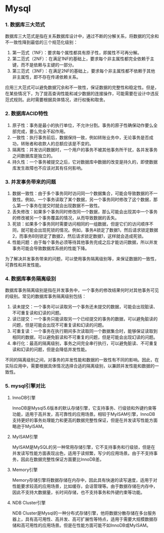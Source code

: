 # Mysql

### 1. 数据库三大范式

数据库三大范式是指在关系数据库设计中，通过不断的分解关系，将数据的冗余和不一致性降到最低的三个规范化级别：

1. 第一范式（1NF）：要求每个属性都具有原子性，即属性不可再分解。
2. 第二范式（2NF）：在满足1NF的基础上，要求每个非主属性都完全依赖于主键，而不是依赖与主键的一部分。
3. 第三范式（3NF）：在满足2NF的基础上，要求每个非主属性都不依赖于其他非主属性，即不存在传递依赖关系。

应用三大范式可以避免数据冗余和不一致性，保证数据的完整性和稳定性。但是，在某些情况下，为了提高查询性能和减少数据的连接操作，可能需要在设计中违反范式规则。此时需要根据具体情况，进行权衡和取舍。

### 2. 数据库ACID特性

1. 原子性：事务是最小的执行单位，不允许分割。事务的原子性确保动作要么全部完成，要么完全不起作用。
2. 一致性：执行事务前后，数据保持一致，例如转账业务中，无论事务是否成功，转账者和收款人的总额应该是不变的。
3. 隔离性：并发访问数据时，一个用户的事务不被其他事务所干扰，各并发事务之间数据库是独立的。
4. 持久性：一个事务被提交之后，它对数据库中数据的改变是持久的，即使数据库发生故障也不应该对其有任何影响。

### 3. 并发事务带来的问题

1. 数据一致性：由于多个事务同时访问同一个数据集合，可能会导致数据的不一致性。例如，一个事务读取了某个数据，另一个事务同时修改了这个数据，那么第一个事务在提交时就会出现数据不一致性。
2. 丢失修改：如果多个事务同时修改同一个数据，那么可能会出现其中一个事务的修改被另一个事务覆盖的情况，从而导致数据的丢失。
3. 死锁：如果多个事务同时需要访问相同的一组数据，但是它们的访问顺序不同，就可能会出现死锁的情况。例如，事务A锁定了数据1，然后请求锁定数据2，而事务B则锁定了数据2，然后请求锁定数据1，这样就会造成死锁。
4. 性能问题：由于每个事务必须等待其他事务完成之后才能访问数据，所以并发事务可能会导致数据库系统的性能下降。

为了解决并发事务带来的问题，可以使用事务隔离级别等，来保证数据的一致性，可靠性和并发性能。

### 4. 数据库事务隔离级别

数据库事务隔离级别是指在并发事务中，一个事务的修改结果何时对其他事务可见的级别。常见的数据库事务隔离级别包括：

1. 读未提交：一个事务可以读取另一个事务还未提交的数据，可能会出现脏读、不可重复读和幻读的问题。
2. 读已提交：一个事务只能读取另一个已经提交的事务的数据，可以避免脏读的问题，但是可能会出现不可重复读和幻读的问题。
3. 可重复读：一个事务在执行期间多次读取同一个数据集合时，能够保证读取到相同的数据，可以避免脏读和不可重复的问题，但是可能会出现幻读的问题。
4. 串行化：最高的隔离级别，事务之间完全串行执行，可以避免脏读、不可重复读和幻读的问题，但是会降低并发性能。

不同的隔离级别之间，对事务的并发性能和数据的一致性有不同的影响。因此，在实际应用中，需要根据具体情况选择合适的隔离级别，以兼顾并发性能和数据的一致性。

### 5. mysql引擎对比

1. InnoDB引擎

   InnoDB是Mysql5.6版本的默认存储引擎，它支持事务、行级锁和外键约束等功能，适用于高并发，高可靠性的应用场景。相较于MyISAM引擎，InnoDB支持更好的事务处理能力和更高的数据完整性保证，但是在并发读写性能方面略逊于MyISAM。

2. MyISAM引擎

   MyISAM是MySQL的另一种常用存储引擎，它不支持事务和行级锁，但是在并发读写性能方面表现出色，适用于读频繁，写少的应用场景。由于不支持事务，因此在数据完整性保证方面要比InnoDB差。

3. Memory引擎

   Memory存储引擎将数据存储在内存中，因此具有快速的读写速度，适用于对性能要求较高的应用场景，比如缓存，会话管理等。由于数据存储在内存中，因此不支持大数据量，长时间存储，也不支持事务和外键约束等功能。

4. NDB Cluster引擎

   NDB Cluster是Mysql的一种分布式存储引擎，他将数据分散存储在多台服务器上，具有高可用性、高并发、高可扩展性等特点，适用于需要大规模数据存储和高可用性的应用场景。但是在性能方面可能不如InnoDB或MyISAM。

   



